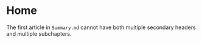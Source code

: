 # Home

The first article in `Summary.md` cannot have both multiple secondary headers
and multiple subchapters.
